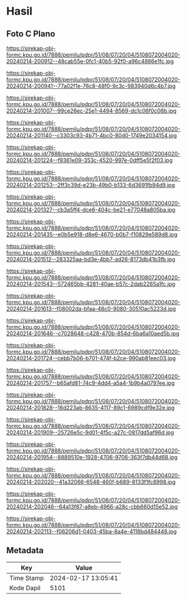 # Hasil

## Foto C Plano

https://sirekap-obj-formc.kpu.go.id/7888/pemilu/pdpr/51/08/07/20/04/5108072004020-20240214-200912--48cab55e-0fc1-40b5-92f0-a96c4886e1fc.jpg

https://sirekap-obj-formc.kpu.go.id/7888/pemilu/pdpr/51/08/07/20/04/5108072004020-20240214-200941--77a02f1e-76c8-48f0-9c3c-983940d6c4b7.jpg

https://sirekap-obj-formc.kpu.go.id/7888/pemilu/pdpr/51/08/07/20/04/5108072004020-20240214-201007--99ce26ec-25e1-4494-8569-dc1c06f0c08b.jpg

https://sirekap-obj-formc.kpu.go.id/7888/pemilu/pdpr/51/08/07/20/04/5108072004020-20240214-201140--c3303c93-4b71-4bc0-80d0-1749e2034154.jpg

https://sirekap-obj-formc.kpu.go.id/7888/pemilu/pdpr/51/08/07/20/04/5108072004020-20240214-201224--f9361e09-353c-4520-997e-0dff5e5f2f03.jpg

https://sirekap-obj-formc.kpu.go.id/7888/pemilu/pdpr/51/08/07/20/04/5108072004020-20240214-201253--2ff3c39d-e23b-49b0-b133-6d3691fb94d9.jpg

https://sirekap-obj-formc.kpu.go.id/7888/pemilu/pdpr/51/08/07/20/04/5108072004020-20240214-201327--cb3a5ff4-dce6-404c-be21-e77048a805ba.jpg

https://sirekap-obj-formc.kpu.go.id/7888/pemilu/pdpr/51/08/07/20/04/5108072004020-20240214-201435--e0b5e918-d8e6-4670-b0b7-f10829e589d8.jpg

https://sirekap-obj-formc.kpu.go.id/7888/pemilu/pdpr/51/08/07/20/04/5108072004020-20240214-201512--283325aa-bd3e-4bb7-ad26-8173db41b3fb.jpg

https://sirekap-obj-formc.kpu.go.id/7888/pemilu/pdpr/51/08/07/20/04/5108072004020-20240214-201543--572465bb-4281-40ae-b57c-2dab2265a1fc.jpg

https://sirekap-obj-formc.kpu.go.id/7888/pemilu/pdpr/51/08/07/20/04/5108072004020-20240214-201613--f08002da-bfaa-48c0-9080-30510ac5223d.jpg

https://sirekap-obj-formc.kpu.go.id/7888/pemilu/pdpr/51/08/07/20/04/5108072004020-20240214-201646--c7028648-c428-470b-854d-6ba6a10aed5b.jpg

https://sirekap-obj-formc.kpu.go.id/7888/pemilu/pdpr/51/08/07/20/04/5108072004020-20240214-201724--cebb7b06-b701-474f-b2ce-990ab81eec03.jpg

https://sirekap-obj-formc.kpu.go.id/7888/pemilu/pdpr/51/08/07/20/04/5108072004020-20240214-201757--b65afd81-74c9-4dd4-a5a4-1b9b4a0797ee.jpg

https://sirekap-obj-formc.kpu.go.id/7888/pemilu/pdpr/51/08/07/20/04/5108072004020-20240214-201828--16d223ab-8635-4117-89c1-6989cdf9e32e.jpg

https://sirekap-obj-formc.kpu.go.id/7888/pemilu/pdpr/51/08/07/20/04/5108072004020-20240214-201909--25726e5c-9d01-4f5c-a27c-0817dd5af96d.jpg

https://sirekap-obj-formc.kpu.go.id/7888/pemilu/pdpr/51/08/07/20/04/5108072004020-20240214-201954--8889510e-1928-4706-9706-363f7db44d68.jpg

https://sirekap-obj-formc.kpu.go.id/7888/pemilu/pdpr/51/08/07/20/04/5108072004020-20240214-202020--41a32066-6548-460f-b689-8133f1fc8998.jpg

https://sirekap-obj-formc.kpu.go.id/7888/pemilu/pdpr/51/08/07/20/04/5108072004020-20240214-202046--64a13f87-a8eb-4966-a28c-cbb660d15e52.jpg

https://sirekap-obj-formc.kpu.go.id/7888/pemilu/pdpr/51/08/07/20/04/5108072004020-20240214-202113--f06206d1-0403-45ba-8a4e-4118bd484448.jpg


## Metadata

| Key        | Value               |
| ---------- | ------------------- |
| Time Stamp | 2024-02-17 13:05:41 |
| Kode Dapil | 5101                |



